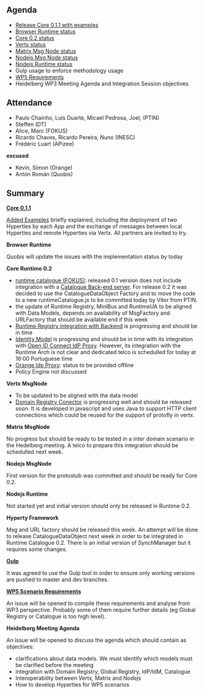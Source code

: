 Agenda
------

-	[Release Core 0.1.1 with examples](https://github.com/reTHINK-project/dev-runtime-core/releases/tag/v0.1.1)
-	[Browser Runtime status](https://github.com/reTHINK-project/dev-runtime-browser/issues)
-	[Core 0.2 status](https://github.com/reTHINK-project/dev-runtime-core/milestones/Core%200.2)
-	[Vertx status](https://github.com/reTHINK-project/dev-msg-node-vertx/issues)
-	[Matrix Msg Node status](https://github.com/reTHINK-project/dev-msg-node-matrix)
-	[Nodejs Msg Node status](https://github.com/reTHINK-project/dev-msg-node-nodejs/issues)
-	[Nodejs Runtime status](https://github.com/reTHINK-project/dev-runtime-nodejs)
-	Gulp usage to enforce methodology usage
-	[WP5 Requirements](https://github.com/reTHINK-project/scenario-service-implementation/issues/4)
-	Heidelberg WP3 Meeting Agenda and Integration Session objectives

Attendance
----------

-	Paulo Chainho, Luis Duarte, Micael Pedrosa, Joel, (PTIN)
-	Steffen (DT)
-	Alice, Marc (FOKUS)
-	Ricardo Chaves, Ricardo Pereira, Nuno (INESC)
-	Frédéric Luart (APizee)



**excused**

-	Kevin, Simon (Orange)
-	Antón Román (Quobis)

Summary
-------

**[Core 0.1.1](https://github.com/reTHINK-project/dev-runtime-core/releases/tag/v0.1.1)**

[Added Examples](https://github.com/reTHINK-project/dev-runtime-core/tree/master/example) briefly explained, including the deployment of two Hyperties by each App and the exchange of messages between local Hyperties and remote Hyperties via Vertx. All partners are invited to try.

**Browser Runtime**

Quobis will update the issues with the implementation status by today

**Core Runtime 0.2**

-	[runtime catalogue (FOKUS)](https://github.com/reTHINK-project/dev-runtime-core/issues/3): released 0.1 version does not include integration with a [Catalogue Back-end server](https://github.com/reTHINK-project/dev-catalogue). For release 0.2 it was decided to use the CatalogueDataObject Factory and to move the code to a new runtimeCatalogue.js to be committed today by Vitor from PTIN.
-	the update of Runtime Registry, MiniBus and RuntimeUA to be aligned with Data Models, depends on availability of MsgFactory and URLFactory that should be available end if this week
-	[Runtime Registry integration with Backend](https://github.com/reTHINK-project/dev-runtime-core/issues/25) is progressing and should be in time
-	[Identity Model](https://github.com/reTHINK-project/dev-runtime-core/issues/26) is progressing and should be in time with its integration with [Open ID Connect IdP Proxy](https://github.com/reTHINK-project/dev-runtime-core/issues/28). However, its integration with the Runtime Arch is not clear and dedicated telco is schedulled for today at 16:00 Portuguese time
-	[Orange Idp Proxy](https://github.com/reTHINK-project/dev-runtime-core/issues/27): status to be provided offline
-	Policy Engine not discussed

**Vertx MsgNode**

* To be updated to be aligned with the data model
* [Domain Registry Conector](https://github.com/reTHINK-project/dev-msg-node-vertx/issues/2) is progressing well and should be released soon. It is developed in javascript and uses Java to support HTTP client connections which could be reused for the support of protofly in vertx.

**Matrix MsgNode**

No progress but should be ready to be tested in a inter domain scenario in the Hedelberg meeting. A telco to prepare this integration should be schedulled next week.

**Nodejs MsgNode**

First version for the protostub was committed and should be ready for Core 0.2.

**Nodejs Runtime**

Not started yet and initial version should only be released in Runtime 0.2.

**Hyperty Framework**

Msg and URL factory should be released this week. An attempt will be done to release CatalogueDataObject next week in order to be integrated in Runtime Catalogue 0.2. There is an initial version of SynchManager but it requires some changes.

**[Gulp](https://github.com/reTHINK-project/dev-runtime-core/issues/20)**

It was agreed to use the Gulp tool in order to ensure only working versions are pushed to master and dev branches.

**[WP5 Scenario Requirements](https://github.com/reTHINK-project/scenario-service-implementation/issues/4)**

An issue will be opened to compile these requirements and analyse from WP3 perspective. Probably some of them require further details (eg Global Registry or Catalogue is too high level). 

**Heidelberg Meeting Agenda**

An issue will be opened to discuss the agenda which should contain as objectives:

* clarifications about data models. We must identify which models must be clarified before the meeting
* integration with Domain Registry, Global Registry, IdP/IdM, Catalogue
* Interoperability between Vertx, Matrix and Nodejs
* How to develop Hyperties for WP5 scenarios

